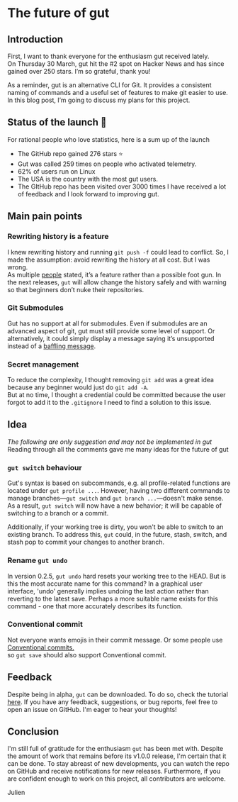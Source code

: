 # The future of gut

## Introduction
First, I want to thank everyone for the enthusiasm gut received lately.  
On Thursday 30 March, gut hit the #2 spot on Hacker News and has since gained over 250 stars. I’m so grateful, thank you!

As a reminder, gut is an alternative CLI for Git. It provides a consistent naming of commands and a useful set of features to make git easier to use.
In this blog post, I’m going to discuss my plans for this project.

## Status of the launch 🎉
For rational people who love statistics, here is a sum up of the launch
- The GitHub repo gained 276 stars ⭐️
- Gut was called 259 times on people who activated telemetry.
- 62% of users run on Linux
- The USA is the country with the most gut users.
- The GItHub repo has been visited over 3000 times
I have received a lot of feedback and I look forward to improving gut.

## Main pain points

### Rewriting history is a feature

I knew rewriting history and running `git push -f` could lead to conflict. So, I made the assumption: avoid rewriting the history at all cost. But I was wrong.  
As multiple [people](https://news.ycombinator.com/item?id=35372990) stated, it’s a feature rather than a possible foot gun.
In the next releases, `gut` will allow change the history safely and with warning so that beginners don’t nuke their repositories.

### Git Submodules

Gut has no support at all for submodules. Even if submodules are an advanced aspect of git, gut must still provide some level of support.
Or alternatively, it could simply display a message saying it’s unsupported instead of a [baffling message](https://github.com/julien040/gut/issues/37).

### Secret management

To reduce the complexity, I thought removing `git add` was a great idea because any beginner would just do `git add -A`.  
But at no time, I thought a credential could be committed because the user forgot to add it to the `.gitignore`
I need to find a solution to this issue.

## Idea

*The following are only suggestion and may not be implemented in gut*
Reading through all the comments gave me many ideas for the future of gut

### `gut switch` behaviour

Gut's syntax is based on subcommands, e.g. all profile-related functions are located under `gut profile ...`. However, having two different commands to manage branches—`gut switch` and `gut branch ...`—doesn't make sense. As a result, `gut switch` will now have a new behavior; it will be capable of switching to a branch or a commit.

Additionally, if your working tree is dirty, you won't be able to switch to an existing branch. To address this, `gut` could, in the future, stash, switch, and stash pop to commit your changes to another branch.

### Rename `gut undo`

In version 0.2.5, `gut undo` hard resets your working tree to the HEAD. But is this the most accurate name for this command? In a graphical user interface, 'undo' generally implies undoing the last action rather than reverting to the latest save. Perhaps a more suitable name exists for this command - one that more accurately describes its function.

### Conventional commit

Not everyone wants emojis in their commit message. Or some people use [Conventional commits.](https://www.conventionalcommits.org/en/v1.0.0/)  
so `gut save` should also support Conventional commit.

## Feedback

Despite being in alpha, `gut` can be downloaded. To do so, check the tutorial [here](https://github.com/julien040/gut#installation).
If you have any feedback, suggestions, or bug reports, feel free to open an issue on GitHub. I'm eager to hear your thoughts!

## Conclusion

I'm still full of gratitude for the enthusiasm `gut` has been met with. 
Despite the amount of work that remains before its v1.0.0 release, I'm certain that it can be done. 
To stay abreast of new developments, you can watch the repo on GitHub and receive notifications for new releases.
Furthermore, if you are confident enough to work on this project, all contributors are welcome.

Julien



